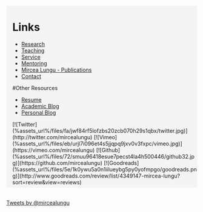 <div style="background-color: #f4f4f4; padding-left: 16px; padding-top: 1px; padding-bottom: 6px"> 

# Links

-  [Research]()
-  [Teaching]()
-  [Service]()
-  [Mentoring]()
-  [Mircea Lungu - Publications](%assets_url%/scgbib/?query=Lungu&filter=Year)
-  [Contact]()

#Other Resources

-  [Resume](%assets_url%/download/mlcv/MirceaLungu-Resume.pdf)
-  [Academic Blog](http://drlungu.tumblr.com)
-  [Personal Blog](http://mircealungu.tumblr.com/)


<div>
[![Twitter](%assets_url%/files/fa/jwf84rf5lofzbs20zcb070h29s1qbx/twitter.jpg)](http://twitter.com/mircealungu)
[![Vimeo](%assets_url%/files/eb/urjl7i096et4s5jjqpq9jxv0v3fxpc/vimeo.jpg)](https://vimeo.com/mircealungu)
[![Github](%assets_url%/files/72/smuu96418esue7pecst4la4h500446/github32.jpg)](https://github.com/mircealungu)
[![Goodreads](%assets_url%/files/5e/1k0ywu5a0n1iilueybg5py0yofmpgo/goodreads.png)](http://www.goodreads.com/review/list/4349147-mircea-lungu?sort=review&view=reviews)

</div>

</div>

<br/>

<a class="twitter-timeline"  href="https://twitter.com/mircealungu" data-widget-id="514752844222590977">Tweets by @mircealungu</a>
<script>!function(d,s,id){var js,fjs=d.getElementsByTagName(s)[0];if(!d.getElementById(id)){js=d.createElement(s);js.id=id;js.src="//platform.twitter.com/widgets.js";fjs.parentNode.insertBefore(js,fjs);}}(document,"script","twitter-wjs");</script>
